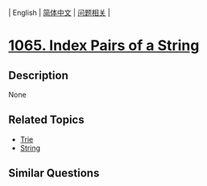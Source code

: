 
| English | [简体中文](README.md) | [问题相关](QUESTION.md) |
# [1065. Index Pairs of a String](https://leetcode-cn.com/problems/index-pairs-of-a-string/)
## Description
None
## Related Topics
- [Trie](https://leetcode-cn.com/tag/trie)
- [String](https://leetcode-cn.com/tag/string)
## Similar Questions

